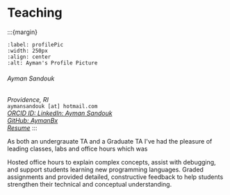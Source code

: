 
# Teaching 

:::{margin} 

```{image} ./img/BPP.jpg
:label: profilePic
:width: 250px
:align: center
:alt: Ayman's Profile Picture
```

###### Ayman Sandouk  
*Providence, RI*  
`aymansandouk [at] hotmail.com`  
_[ORCID ID: ]()_
_[LinkedIn: Ayman Sandouk]()_  
_[GitHub: AymanBx]()_  
_[Resume]()_
:::

As both an undergrauate TA and a Graduate TA I've had the pleasure of leading classes, labs and office hours which was 

Hosted office hours to explain complex concepts, assist with debugging, and support students learning new programming languages. Graded assignments and provided detailed, constructive feedback to help students strengthen their technical and conceptual understanding.